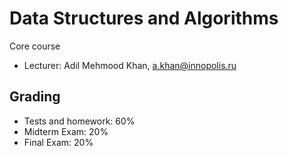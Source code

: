 # Data Structures and Algorithms

Core course

* Lecturer: Adil Mehmood Khan, a.khan@innopolis.ru

## Grading

* Tests and homework: 60%
* Midterm Exam: 20%
* Final Exam: 20%
